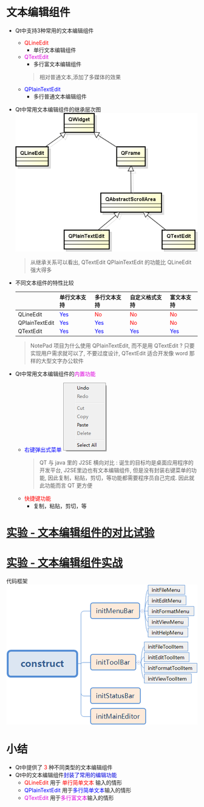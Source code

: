 # 文本编辑组件

- Qt中支持3种常用的文本编辑组件
    - <font color=red>QLineEdit</font>
        - 单行文本编辑组件
    - <font color=#d0d>QTextEdit</font>
        - 多行富文本编辑组件
        > 相对普通文本,添加了多媒体的效果
    - <font color=blue>QPIainTextEdit</font>
        - 多行普通文本编辑组件

- Qt中常用文本编辑组件的继承层次图
    ![](_v_images_030/1.png)
    > 从继承关系可以看出, QTextEdit QPIainTextEdit 的功能比 QLineEdit 强大得多

- 不同文本组件的特性比较

    |                |         单行文本支持         |         多行文本支持         |        自定义格式支持         |          富文本支持          |
    | -------------- | --------------------------- | --------------------------- | --------------------------- | --------------------------- |
    | QLineEdit      | <font color=blue>Yes</font> | <font color=red>No</font>   | <font color=red>No</font>   | <font color=red>No</font>   |
    | QPIainTextEdit | <font color=blue>Yes</font> | <font color=blue>Yes</font> | <font color=red>No</font>   | <font color=red>No</font>   |
    | QTextEdit      | <font color=blue>Yes</font> | <font color=blue>Yes</font> | <font color=blue>Yes</font> | <font color=blue>Yes</font> |
    > NotePad 项目为什么使用 QPIainTextEdit, 而不是用 QTextEdit ?
    > 只要实现用户需求就可以了, 不要过度设计, QTextEdit 适合开发像 word 那样的大型文字办公软件

- Qt中常用文本编辑组件的<font color=#d0d>内置功能</font>
    - <font color=blue>右键弹出式菜单</font>
        ![](_v_images_030/2.png)
        > QT 与 java 里的 J2SE 横向对比 : 诞生的目标均是桌面应用程序的开发平台, J2SE里边也有文本编辑组件, 但是没有封装右键菜单的功能, 因此复制，粘贴，剪切，等功能都需要程序员自己完成. 因此就此功能而言 QT 更方便
    - <font color=red>快捷键功能</font>
        - 复制，粘贴，剪切，等

# [<u>实验 - 文本编辑组件的对比试验</u>](code/030_Text_editing_component_in_Qt)

# [<u>实验 - 文本编辑组件实战</u>](code/030_Text_editing_component_in_Qt)
代码框架
![](_v_images_030/e1.png)

# 小结
- Qt中提供了 <font color=red>3</font> 种不同类型的文本编辑组件
- Qt中的文本编辑组件<font color=#00d>封装了常用的编辑功能</font>
    - <font color=red>QLineEdit</font> 用于 <font color=red>单行简单文本</font> 输入的情形
    - <font color=blue>QPIainTextEdit</font> 用于<font color=blue>多行简单文本</font>输入的情形
    - <font color=#d0d>QTextEdit</font> 用于<font color=#d0d>多行富文本</font>输入的情形